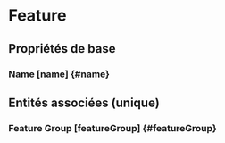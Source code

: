 #  Feature
<!--- THIS FILE IS GENERATED PLEASE DO NOT EDIT IT DIRECTLY --->



## Propriétés de base

### Name [name] {#name}
        


## Entités associées (unique)

###  Feature Group [featureGroup] {#featureGroup}
        





